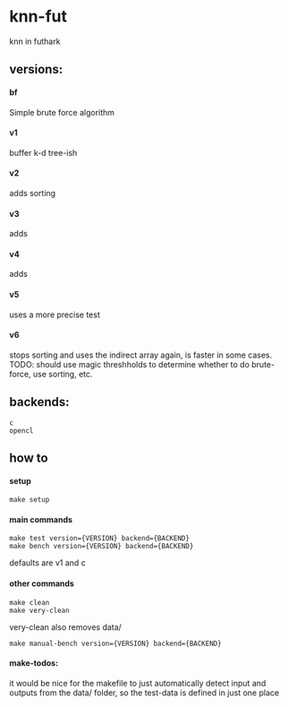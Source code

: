 # knn-fut
knn in futhark
## versions:
#### bf
Simple brute force algorithm
#### v1
buffer k-d tree-ish
#### v2
adds sorting
#### v3
adds
#### v4
adds
#### v5
uses a more precise test
#### v6
stops sorting and uses the indirect array again, is faster in some cases. TODO: should use magic threshholds to determine whether to do brute-force, use sorting, etc.

## backends:
    c
    opencl
## how to
#### setup
    make setup
#### main commands
    make test version={VERSION} backend={BACKEND}
    make bench version={VERSION} backend={BACKEND}
defaults are v1 and c
#### other commands
    make clean
    make very-clean
very-clean also removes data/

    make manual-bench version={VERSION} backend={BACKEND}

#### make-todos:
it would be nice for the makefile to just automatically detect input and outputs from the data/ folder, so the test-data is defined in just one place
